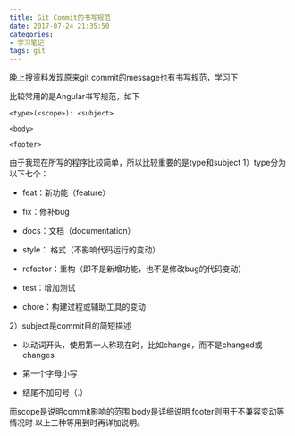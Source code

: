 ```yaml
---
title: Git Commit的书写规范
date: 2017-07-24 21:35:50
categories: 
- 学习笔记
tags: git 
---
```

晚上搜资料发现原来git commit的message也有书写规范，学习下
<!-- more -->
比较常用的是Angular书写规范，如下
```
<type>(<scope>): <subject>

<body>

<footer>
```
由于我现在所写的程序比较简单，所以比较重要的是type和subject
1）type分为以下七个：

- feat：新功能（feature）

- fix：修补bug

- docs：文档（documentation）

- style： 格式（不影响代码运行的变动）

- refactor：重构（即不是新增功能，也不是修改bug的代码变动）

- test：增加测试

- chore：构建过程或辅助工具的变动

2）subject是commit目的简短描述

- 以动词开头，使用第一人称现在时，比如change，而不是changed或changes

- 第一个字母小写

- 结尾不加句号（.）


而scope是说明commit影响的范围
body是详细说明
footer则用于不兼容变动等情况时
以上三种等用到时再详加说明。